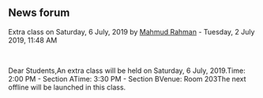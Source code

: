 <h2>News forum</h2><a href="https://moodle.cse.buet.ac.bd/user/view.php?id=1121&course=432"></a>
Extra class on Saturday, 6 July, 2019
by <a href="https://moodle.cse.buet.ac.bd/user/view.php?id=1121&course=432">Mahmud Rahman</a> - Tuesday, 2 July 2019, 11:48 AM


 

Dear Students,An extra class will be held on Saturday, 6 July, 2019.Time: 2:00 PM - Section ATime: 3:30 PM - Section BVenue: Room 203The next offline will be launched in this class.






